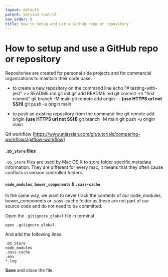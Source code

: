 ```yaml
---
layout: default
parent: Version Control
nav_order: 8
title: How to setup and use a GitHub repo or repository 
---
```


# How to setup and use a GitHub repo or repository 

Repositories are created for personal side projects and for commercial organisations to maintain their code base.

- to create a new repository on the command line
  echo "# testing-with-jest" >> README.md
  git init
  git add README.md
  git commit -m "first commit"
  git branch -M main
  git remote add origin — **(use HTTPS url not SSH)**
  git push -u origin main

- to push an existing repository from the command line
  git remote add origin **(use HTTPS url not SSH)**
  git branch -M main
  git push -u origin main

Git workflow [https://www.atlassian.com/git/tutorials/comparing-workflows/gitflow-workflow]

#### `.DS_Store` files

`.DS_Store` files are used by Mac OS X to store folder specific metadata information. They are different for every mac, it means that they often cause conflicts in version controlled folders.

#### `node_modules`, `bower_components` & `.sass-cache`

In the same way, we want to never track the contents of our node_modules, bower_components or .sass-cache folder as these are not part of our source code and do not need to be committed.

Open the `.gitignore_global` file in terminal

```
open .gitignore_global
```

And add the following lines:

```
.DS_Store
node_modules
.sass-cache
.env
*.log
```

**Save** and close the file.

